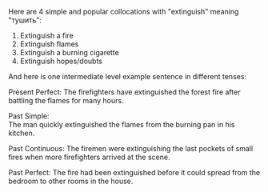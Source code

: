 
Here are 4 simple and popular collocations with "extinguish" meaning "тушить":

1. Extinguish a fire
2. Extinguish flames 
3. Extinguish a burning cigarette 
4. Extinguish hopes/doubts

And here is one intermediate level example sentence in different tenses:

Present Perfect: 
The firefighters have extinguished the forest fire after battling the flames for many hours.

Past Simple:  
The man quickly extinguished the flames from the burning pan in his kitchen.

Past Continuous:
The firemen were extinguishing the last pockets of small fires when more firefighters arrived at the scene. 

Past Perfect:
The fire had been extinguished before it could spread from the bedroom to other rooms in the house.